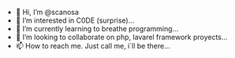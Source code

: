 - 👋 Hi, I’m @scanosa
- 👀 I’m interested in C0DE (surprise)...
- 🌱 I’m currently learning to breathe programming...
- 💞️ I’m looking to collaborate on php, lavarel framework proyects...
- 📫 How to reach me. Just call me, i´ll be there...

<!---
scanosa/scanosa is a ✨ special ✨ repository because its `README.md` (this file) appears on your GitHub profile.
You can click the Preview link to take a look at your changes.
--->
